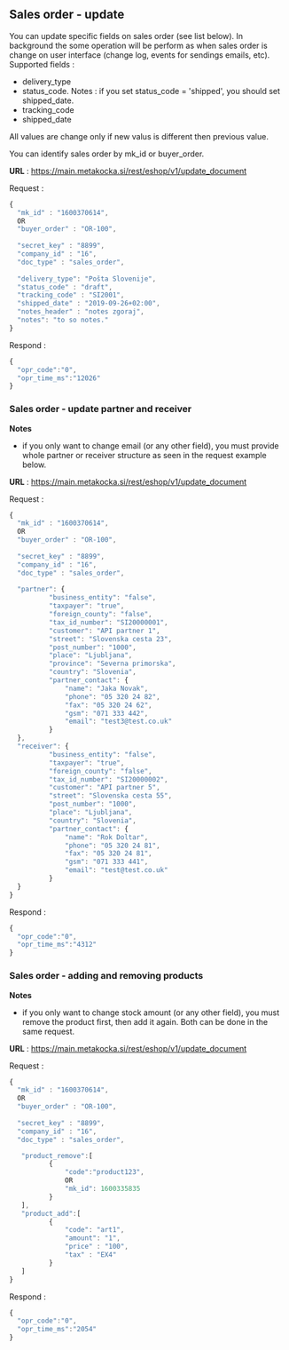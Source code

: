 ## Sales order - update
You can update specific fields on sales order (see list below). In background the some operation will be perform as when sales order is change on user interface (change log, events for sendings emails, etc). Supported fields :
* delivery_type
* status_code. Notes : if you set status_code = 'shipped', you should set shipped_date. 
* tracking_code
* shipped_date

All values are change only if new valus is different then previous value. 

You can identify sales order by mk_id or buyer_order.

**URL** : https://main.metakocka.si/rest/eshop/v1/update_document

Request :
```javascript
{  
  "mk_id" : "1600370614",
  OR
  "buyer_order" : "OR-100",
  
  "secret_key" : "8899",
  "company_id" : "16",  
  "doc_type" : "sales_order",
  
  "delivery_type": "Pošta Slovenije",
  "status_code" : "draft",
  "tracking_code" : "SI2001",
  "shipped_date" : "2019-09-26+02:00",
  "notes_header" : "notes zgoraj",
  "notes": "to so notes."  
}
```

Respond :
```javascript
{
  "opr_code":"0",
  "opr_time_ms":"12026"
}
```

### Sales order - update partner and receiver
**Notes**
- if you only want to change email (or any other field), you must provide whole partner or receiver structure
 as seen in the request example below.

**URL** : https://main.metakocka.si/rest/eshop/v1/update_document

Request :
```javascript
{  
  "mk_id" : "1600370614",
  OR
  "buyer_order" : "OR-100",
  
  "secret_key" : "8899",
  "company_id" : "16",  
  "doc_type" : "sales_order",
  
  "partner": {
          "business_entity": "false",
          "taxpayer": "true",
          "foreign_county": "false",
          "tax_id_number": "SI20000001",
          "customer": "API partner 1",
          "street": "Slovenska cesta 23",
          "post_number": "1000",
          "place": "Ljubljana",
          "province": "Severna primorska",
          "country": "Slovenia",
          "partner_contact": {
              "name": "Jaka Novak",
              "phone": "05 320 24 82",
              "fax": "05 320 24 62",
              "gsm": "071 333 442",
              "email": "test3@test.co.uk"
          }
  },
  "receiver": {
          "business_entity": "false",
          "taxpayer": "true",
          "foreign_county": "false",
          "tax_id_number": "SI20000002",
          "customer": "API partner 5",
          "street": "Slovenska cesta 55",
          "post_number": "1000",
          "place": "Ljubljana",
          "country": "Slovenia",
          "partner_contact": {
              "name": "Rok Doltar",
              "phone": "05 320 24 81",
              "fax": "05 320 24 81",
              "gsm": "071 333 441",
              "email": "test@test.co.uk"
          }
  }
}
```

Respond :
```javascript
{
  "opr_code":"0",
  "opr_time_ms":"4312"
}
```

### Sales order - adding and removing products
**Notes**
- if you only want to change stock amount (or any other field), you must remove the product first, then add it again.
 Both can be done in the same request. 

**URL** : https://main.metakocka.si/rest/eshop/v1/update_document

Request :
```javascript
{  
  "mk_id" : "1600370614",
  OR
  "buyer_order" : "OR-100",
  
  "secret_key" : "8899",
  "company_id" : "16",  
  "doc_type" : "sales_order",

   "product_remove":[
          {
              "code":"product123",
              OR
              "mk_id": 1600335835
          }
   ],
   "product_add":[
          {
              "code": "art1",
              "amount": "1",
              "price" : "100",
              "tax" : "EX4"
          }
   ]
}
```

Respond :
```javascript
{
  "opr_code":"0",
  "opr_time_ms":"2054"
}
```
